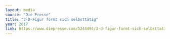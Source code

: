 ```yaml
---
layout: media
source: "Die Presse"
title: "3-D-Figur formt sich selbsttätig"
year: 2017
link: https://www.diepresse.com/5244494/3-d-figur-formt-sich-selbsttatig?from=rss
---
```

